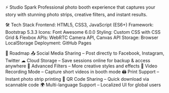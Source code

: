 ⚡ Studio Spark
Professional photo booth experience that captures your story with stunning photo strips, creative filters, and instant results.

🛠️ Tech Stack
Frontend: HTML5, CSS3, JavaScript (ES6+)
Framework: Bootstrap 5.3.3
Icons: Font Awesome 6.0.0
Styling: Custom CSS with CSS Grid & Flexbox
APIs: WebRTC Camera API, Canvas API
Storage: Browser LocalStorage
Deployment: GitHub Pages

🎯 Roadmap
📤 Social Media Sharing – Post directly to Facebook, Instagram, Twitter
☁ Cloud Storage – Save sessions online for backup & access anywhere
🎨 Advanced Filters – More creative styles and effects
🎥 Video Recording Mode – Capture short videos in booth mode
🖨 Print Support – Instant photo strip printing
🔗 QR Code Sharing – Quick download via scannable code
🌍 Multi-language Support – Localized UI for global users
